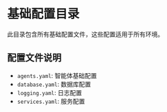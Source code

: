 # 基础配置目录

此目录包含所有基础配置文件，这些配置适用于所有环境。

## 配置文件说明

- `agents.yaml`: 智能体基础配置
- `database.yaml`: 数据库配置
- `logging.yaml`: 日志配置
- `services.yaml`: 服务配置